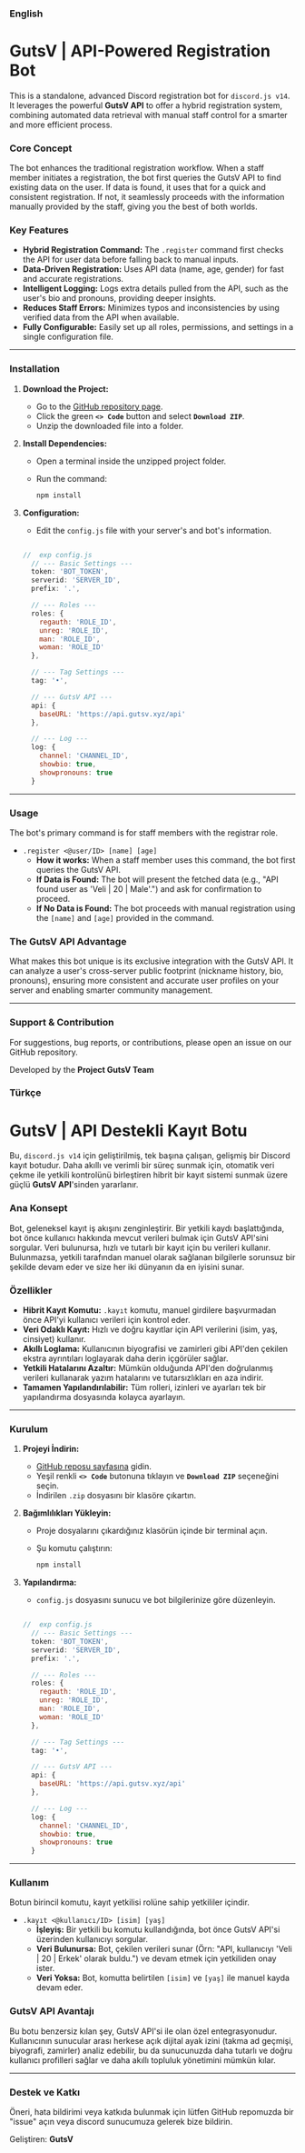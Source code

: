 ### **English**

# GutsV | API-Powered Registration Bot

This is a standalone, advanced Discord registration bot for `discord.js v14`. It leverages the powerful **GutsV API** to offer a hybrid registration system, combining automated data retrieval with manual staff control for a smarter and more efficient process.

### Core Concept

The bot enhances the traditional registration workflow. When a staff member initiates a registration, the bot first queries the GutsV API to find existing data on the user. If data is found, it uses that for a quick and consistent registration. If not, it seamlessly proceeds with the information manually provided by the staff, giving you the best of both worlds.

### Key Features

  * **Hybrid Registration Command:** The `.register` command first checks the API for user data before falling back to manual inputs.
  * **Data-Driven Registration:** Uses API data (name, age, gender) for fast and accurate registrations.
  * **Intelligent Logging:** Logs extra details pulled from the API, such as the user's bio and pronouns, providing deeper insights.
  * **Reduces Staff Errors:** Minimizes typos and inconsistencies by using verified data from the API when available.
  * **Fully Configurable:** Easily set up all roles, permissions, and settings in a single configuration file.

-----

### Installation

1.  **Download the Project:**

      * Go to the [GitHub repository page](https://www.google.com/search?q=https://github.com/GutsV-Team/GutsV-Register-Bot).
      * Click the green **`<> Code`** button and select **`Download ZIP`**.
      * Unzip the downloaded file into a folder.

2.  **Install Dependencies:**

      * Open a terminal inside the unzipped project folder.
      * Run the command:

        ```sh
        npm install
        ```

3.  **Configuration:**

      * Edit the `config.js` file with your server's and bot's information.


    <!-- end list -->

    ```javascript

    //  exp config.js
      // --- Basic Settings ---
      token: 'BOT_TOKEN',
      serverid: 'SERVER_ID',
      prefix: '.',

      // --- Roles ---
      roles: {
        regauth: 'ROLE_ID',
        unreg: 'ROLE_ID',
        man: 'ROLE_ID',
        woman: 'ROLE_ID'
      },

      // --- Tag Settings ---
      tag: '•',

      // --- GutsV API ---
      api: {
        baseURL: 'https://api.gutsv.xyz/api'
      },

      // --- Log ---
      log: {
        channel: 'CHANNEL_ID',
        showbio: true,
        showpronouns: true
      }
    ```

-----

### Usage

The bot's primary command is for staff members with the registrar role.

  * `.register <@user/ID> [name] [age]`
      * **How it works:** When a staff member uses this command, the bot first queries the GutsV API.
      * **If Data is Found:** The bot will present the fetched data (e.g., "API found user as 'Veli | 20 | Male'.") and ask for confirmation to proceed.
      * **If No Data is Found:** The bot proceeds with manual registration using the `[name]` and `[age]` provided in the command.

### The GutsV API Advantage

What makes this bot unique is its exclusive integration with the GutsV API. It can analyze a user's cross-server public footprint (nickname history, bio, pronouns), ensuring more consistent and accurate user profiles on your server and enabling smarter community management.

-----

### Support & Contribution

For suggestions, bug reports, or contributions, please open an issue on our GitHub repository.

Developed by the **Project GutsV Team**


### **Türkçe**

# GutsV | API Destekli Kayıt Botu

Bu, `discord.js v14` için geliştirilmiş, tek başına çalışan, gelişmiş bir Discord kayıt botudur. Daha akıllı ve verimli bir süreç sunmak için, otomatik veri çekme ile yetkili kontrolünü birleştiren hibrit bir kayıt sistemi sunmak üzere güçlü **GutsV API**'sinden yararlanır.

### Ana Konsept

Bot, geleneksel kayıt iş akışını zenginleştirir. Bir yetkili kaydı başlattığında, bot önce kullanıcı hakkında mevcut verileri bulmak için GutsV API'sini sorgular. Veri bulunursa, hızlı ve tutarlı bir kayıt için bu verileri kullanır. Bulunmazsa, yetkili tarafından manuel olarak sağlanan bilgilerle sorunsuz bir şekilde devam eder ve size her iki dünyanın da en iyisini sunar.

### Özellikler

  * **Hibrit Kayıt Komutu:** `.kayıt` komutu, manuel girdilere başvurmadan önce API'yi kullanıcı verileri için kontrol eder.
  * **Veri Odaklı Kayıt:** Hızlı ve doğru kayıtlar için API verilerini (isim, yaş, cinsiyet) kullanır.
  * **Akıllı Loglama:** Kullanıcının biyografisi ve zamirleri gibi API'den çekilen ekstra ayrıntıları loglayarak daha derin içgörüler sağlar.
  * **Yetkili Hatalarını Azaltır:** Mümkün olduğunda API'den doğrulanmış verileri kullanarak yazım hatalarını ve tutarsızlıkları en aza indirir.
  * **Tamamen Yapılandırılabilir:** Tüm rolleri, izinleri ve ayarları tek bir yapılandırma dosyasında kolayca ayarlayın.

-----

### Kurulum

1.  **Projeyi İndirin:**

      * [GitHub reposu sayfasına](https://www.google.com/search?q=https://github.com/GutsV-Team/GutsV-Register-Bot) gidin.
      * Yeşil renkli **`<> Code`** butonuna tıklayın ve **`Download ZIP`** seçeneğini seçin.
      * İndirilen `.zip` dosyasını bir klasöre çıkartın.

2.  **Bağımlılıkları Yükleyin:**

      * Proje dosyalarını çıkardığınız klasörün içinde bir terminal açın.
      * Şu komutu çalıştırın:

        ```sh
        npm install
        ```

3.  **Yapılandırma:**

      * `config.js` dosyasını sunucu ve bot bilgilerinize göre düzenleyin.


    <!-- end list -->

    ```javascript

    //  exp config.js
      // --- Basic Settings ---
      token: 'BOT_TOKEN',
      serverid: 'SERVER_ID',
      prefix: '.',

      // --- Roles ---
      roles: {
        regauth: 'ROLE_ID',
        unreg: 'ROLE_ID',
        man: 'ROLE_ID',
        woman: 'ROLE_ID'
      },

      // --- Tag Settings ---
      tag: '•',

      // --- GutsV API ---
      api: {
        baseURL: 'https://api.gutsv.xyz/api'
      },

      // --- Log ---
      log: {
        channel: 'CHANNEL_ID',
        showbio: true,
        showpronouns: true
      }
    ```

-----

### Kullanım

Botun birincil komutu, kayıt yetkilisi rolüne sahip yetkililer içindir.

  * `.kayıt <@kullanıcı/ID> [isim] [yaş]`
      * **İşleyiş:** Bir yetkili bu komutu kullandığında, bot önce GutsV API'si üzerinden kullanıcıyı sorgular.
      * **Veri Bulunursa:** Bot, çekilen verileri sunar (Örn: "API, kullanıcıyı 'Veli | 20 | Erkek' olarak buldu.") ve devam etmek için yetkiliden onay ister.
      * **Veri Yoksa:** Bot, komutta belirtilen `[isim]` ve `[yaş]` ile manuel kayda devam eder.

### GutsV API Avantajı

Bu botu benzersiz kılan şey, GutsV API'si ile olan özel entegrasyonudur. Kullanıcının sunucular arası herkese açık dijital ayak izini (takma ad geçmişi, biyografi, zamirler) analiz edebilir, bu da sunucunuzda daha tutarlı ve doğru kullanıcı profilleri sağlar ve daha akıllı topluluk yönetimini mümkün kılar.

-----

### Destek ve Katkı

Öneri, hata bildirimi veya katkıda bulunmak için lütfen GitHub repomuzda bir "issue" açın veya discord sunucumuza gelerek bize bildirin.

Geliştiren: **GutsV**
